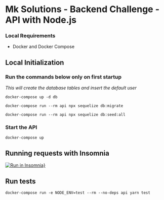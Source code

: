 # Mk Solutions - Backend Challenge - API with Node.js

### Local Requirements

- Docker and Docker Compose

## **Local Initialization**

### Run the commands below only on first startup

<i>This will create the database tables and insert the default user</i>

```
docker-compose up -d db

docker-compose run --rm api npx sequelize db:migrate

docker-compose run --rm api npx sequelize db:seed:all
```

### Start the API

```
docker-compose up
```

## **Running requests with Insomnia**

[![Run in Insomnia}](https://insomnia.rest/images/run.svg)](https://insomnia.rest/run/?label=mk-api-requests&uri=https%3A%2F%2Fgist.githubusercontent.com%2FGabrielCC163%2Faa704cde3dcc04adf7214afd26919ce1%2Fraw%2F697ccd3d1b81600e1f6154d2c304cc480b331278%2Fmk-api-requests.json)

## **Run tests**

```
docker-compose run -e NODE_ENV=test --rm --no-deps api yarn test
```
